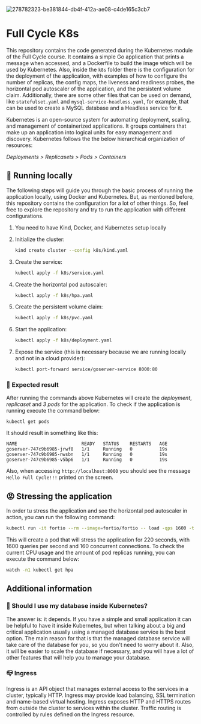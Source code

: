 ![278782323-be381844-db4f-412a-ae08-c4de165c3cb7](https://github.com/emiliosheinz/full-cycle-kubernetes/assets/103655828/254f5c94-4146-450f-80f4-df61ce81674d)

# Full Cycle K8s

This repository contains the code generated during the Kubernetes module of the Full Cycle course. It contains a simple Go application that prints a message when accessed, and a Dockerfile to build the image which will be used by Kubernetes. Also, inside the `k8s` folder there is the configuration for the deployment of the application, with examples of how to configure the number of replicas, the config maps, the liveness and readiness probes, the horizontal pod autoscaler of the application, and the persistent volume claim. Additionally, there are some other files that can be used on demand, like `statefulset.yaml` and `mysql-service-headless.yaml`, for example, that can be used to create a MySQL database and a Headless service for it.

Kubernetes is an open-source system for automating deployment, scaling, and management of containerized applications. It groups containers that make up an application into logical units for easy management and discovery. Kubernetes follows the the below hierarchical organization of resources:

_Deployments > Replicasets > Pods > Containers_

## 🔧 Running locally

The following steps will guide you through the basic process of running the application locally, using Docker and Kubernetes. But, as mentioned before, this repository contains the configuration for a lot of other things. So, feel free to explore the repository and try to run the application with different configurations.

1. You need to have Kind, Docker, and Kubernetes setup locally
1. Initialize the cluster:
    ```bash
    kind create cluster --config k8s/kind.yaml
    ```
1. Create the service:

    ```bash
    kubectl apply -f k8s/service.yaml
    ```
1. Create the horizontal pod autoscaler:

    ```bash
    kubectl apply -f k8s/hpa.yaml
    ```
1. Create the persistent volume claim:

    ```bash
    kubectl apply -f k8s/pvc.yaml
    ```
1. Start the application:

    ```bash
    kubectl apply -f k8s/deployment.yaml
    ```
1. Expose the service (this is necessary because we are running locally and not in a cloud provider):

    ```bash
    kubectl port-forward service/goserver-service 8000:80
    ```

### 🎯 Expected result

After running the commands above Kubernetes will create the *deployment*, *replicaset* and *3 pods* for the application. To check if the application is running execute the command below:

```
kubectl get pods
```

It should result in something like this:

```
NAME                        READY   STATUS    RESTARTS   AGE
goserver-747c9b6985-jrwf8   1/1     Running   0          19s
goserver-747c9b6985-nwsbn   1/1     Running   0          19s
goserver-747c9b6985-v5bp6   1/1     Running   0          19s
```

Also, when accessing `http://localhost:8000` you should see the message `Hello Full Cycle!!!` printed on the screen.

## 😡 Stressing the application

In order tu stress the application and see the horizontal pod autoscaler in action, you can run the following command:

```bash
kubectl run -it fortio --rm --image=fortio/fortio -- load -qps 1600 -t 220s -c 160 "http://goserver-service/healthz"
```

This will create a pod that will stress the application for 220 seconds, with 1600 queries per second and 160 concurrent connections. To check the current CPU usage and the amount of pod replicas running, you can execute the command below:

```bash
watch -n1 kubectl get hpa
```

## Additional information

### 🧐 Should I use my database inside Kubernetes?

The answer is: it depends. If you have a simple and small application it can be helpful to have it inside Kubernetes, but when talking about a big and critical application usually using a managed database service is the best option. The main reason for that is that the managed database service will take care of the database for you, so you don't need to worry about it. Also, it will be easier to scale the database if necessary, and you will have a lot of other features that will help you to manage your database. 

### 📪 Ingress

Ingress is an API object that manages external access to the services in a cluster, typically HTTP. Ingress may provide load balancing, SSL termination and name-based virtual hosting. Ingress exposes HTTP and HTTPS routes from outside the cluster to services within the cluster. Traffic routing is controlled by rules defined on the Ingress resource.